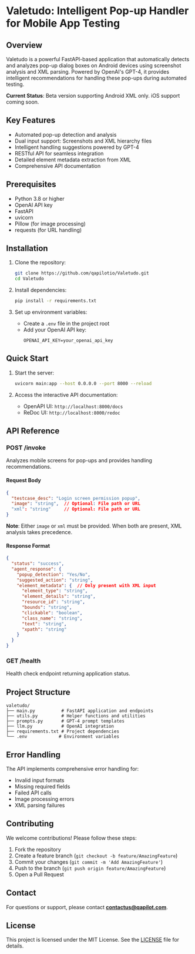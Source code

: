 # Valetudo: Intelligent Pop-up Handler for Mobile App Testing

## Overview

Valetudo is a powerful FastAPI-based application that automatically detects and analyzes pop-up dialog boxes on Android devices using screenshot analysis and XML parsing. Powered by OpenAI's GPT-4, it provides intelligent recommendations for handling these pop-ups during automated testing.

**Current Status**: Beta version supporting Android XML only. iOS support coming soon.

## Key Features

- Automated pop-up detection and analysis
- Dual input support: Screenshots and XML hierarchy files
- Intelligent handling suggestions powered by GPT-4
- RESTful API for seamless integration
- Detailed element metadata extraction from XML
- Comprehensive API documentation

## Prerequisites

- Python 3.8 or higher
- OpenAI API key
- FastAPI
- uvicorn
- Pillow (for image processing)
- requests (for URL handling)

## Installation

1. Clone the repository:
   ```bash
   git clone https://github.com/qapilotio/Valetudo.git
   cd Valetudo
   ```

2. Install dependencies:
   ```bash
   pip install -r requirements.txt
   ```

3. Set up environment variables:
   - Create a `.env` file in the project root
   - Add your OpenAI API key:
     ```
     OPENAI_API_KEY=your_openai_api_key
     ```

## Quick Start

1. Start the server:
   ```bash
   uvicorn main:app --host 0.0.0.0 --port 8000 --reload
   ```

2. Access the interactive API documentation:
   - OpenAPI UI: `http://localhost:8000/docs`
   - ReDoc UI: `http://localhost:8000/redoc`

## API Reference

### POST /invoke

Analyzes mobile screens for pop-ups and provides handling recommendations.

#### Request Body

```json
{
  "testcase_desc": "Login screen permission popup",
  "image": "string",  // Optional: File path or URL
  "xml": "string"     // Optional: File path or URL
}
```

**Note**: Either `image` or `xml` must be provided. When both are present, XML analysis takes precedence.

#### Response Format

```json
{
  "status": "success",
  "agent_response": {
    "popup_detection": "Yes/No",
    "suggested_action": "string",
    "element_metadata": {  // Only present with XML input
      "element_type": "string",
      "element_details": "string",
      "resource_id": "string",
      "bounds": "string",
      "clickable": "boolean",
      "class_name": "string",
      "text": "string",
      "xpath": "string"
    }
  }
}
```

### GET /health

Health check endpoint returning application status.

## Project Structure

```
valetudo/
├── main.py          # FastAPI application and endpoints
├── utils.py         # Helper functions and utilities
├── prompts.py       # GPT-4 prompt templates
├── llm.py           # OpenAI integration
├── requirements.txt # Project dependencies
└── .env            # Environment variables
```

## Error Handling

The API implements comprehensive error handling for:
- Invalid input formats
- Missing required fields
- Failed API calls
- Image processing errors
- XML parsing failures

## Contributing

We welcome contributions! Please follow these steps:

1. Fork the repository
2. Create a feature branch (`git checkout -b feature/AmazingFeature`)
3. Commit your changes (`git commit -m 'Add AmazingFeature'`)
4. Push to the branch (`git push origin feature/AmazingFeature`)
5. Open a Pull Request

## Contact  

For questions or support, please contact **[contactus@qapilot.com](mailto:contactus@qapilot.com)**.  

## License

This project is licensed under the MIT License. See the [LICENSE](LICENSE) file for details.
